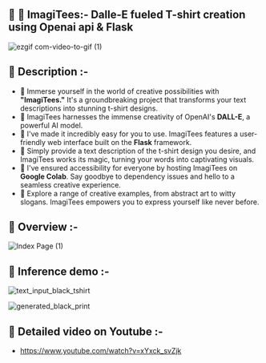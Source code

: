 
## 👕 🎨 ImagiTees:- Dalle-E fueled T-shirt creation using Openai api &amp; Flask 

![ezgif com-video-to-gif (1)](https://github.com/akshaykadam771/ImagiTees/assets/62059604/76a2e4fa-160f-4dd3-a4f6-a2ac755fe202)

## 📝 Description :-
- 📝 Immerse yourself in the world of creative possibilities with **"ImagiTees."** It's a groundbreaking project that transforms your text descriptions into stunning t-shirt designs.
- 📝 ImagiTees harnesses the immense creativity of OpenAI's **DALL-E**, a powerful AI model.
- 📝 I've made it incredibly easy for you to use. ImagiTees features a user-friendly web interface built on the **Flask** framework. 
- 📝 Simply provide a text description of the t-shirt design you desire, and ImagiTees works its magic, turning your words into captivating visuals.
- 📝 I've ensured accessibility for everyone by hosting ImagiTees on **Google Colab**. Say goodbye to dependency issues and hello to a seamless creative experience.
- 📝 Explore a range of creative examples, from abstract art to witty slogans. ImagiTees empowers you to express yourself like never before.

## 🎯 Overview :-
![Index Page (1)](https://github.com/akshaykadam771/ImagiTees/assets/62059604/d743127a-e119-4512-a32a-53761b3ca31c)


## 🎯 Inference demo :-
![text_input_black_tshirt](https://github.com/akshaykadam771/ImagiTees/assets/62059604/0063065e-8a2d-439c-aaa5-b4fa34d054ec)

![generated_black_print](https://github.com/akshaykadam771/ImagiTees/assets/62059604/eb538e76-a6bb-4155-8856-526c368baf5f)

## 🎥 Detailed video on Youtube :-
- https://www.youtube.com/watch?v=xYxck_svZjk

